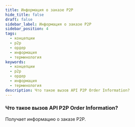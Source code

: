 ```yaml
---
title: Информация о заказе P2P
hide_title: false
draft: false
sidebar_label: Информация о заказе P2P
sidebar_position: 4
tags:
  - концепции
  - p2p
  - ордер
  - информация
  - терминология
keywords:
  - концепции
  - p2p
  - ордер
  - информация
  - терминология
description: Что такое вызов API P2P Order Information?
---
```


### Что такое вызов API P2P Order Information?

Получает информацию о заказе P2P.
